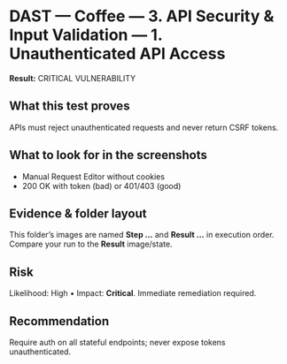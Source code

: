 ﻿# DAST — Coffee — 3. API Security & Input Validation — 1. Unauthenticated API Access

**Result:** CRITICAL VULNERABILITY

## What this test proves

APIs must reject unauthenticated requests and never return CSRF tokens.

## What to look for in the screenshots

- Manual Request Editor without cookies
- 200 OK with token (bad) or 401/403 (good)

## Evidence & folder layout

This folder’s images are named **Step …** and **Result …** in execution order. Compare your run to the **Result** image/state.

## Risk

Likelihood: High • Impact: **Critical**. Immediate remediation required.

## Recommendation

Require auth on all stateful endpoints; never expose tokens unauthenticated.


